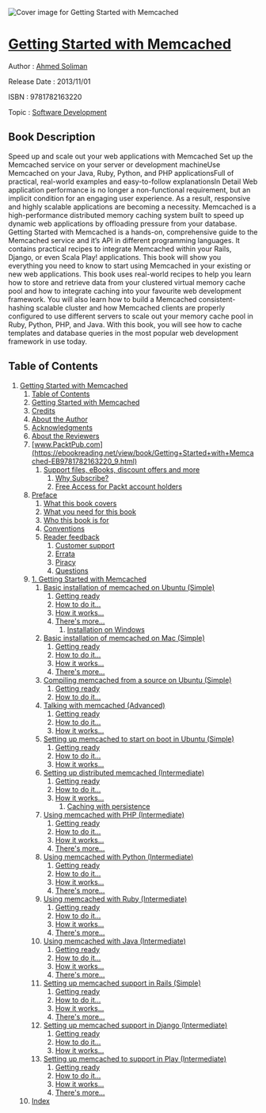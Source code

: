![Cover image for Getting Started with Memcached](https://imgdetail.ebookreading.net/cover/cover/software_development/EB9781782163220.jpg)

[Getting Started with Memcached](https://ebookreading.net/view/book/Getting+Started+with+Memcached-EB9781782163220_1.html "Getting Started with Memcached")
====================================================================================================================

Author : [Ahmed Soliman](https://ebookreading.net/search/author/Ahmed+Soliman)

Release Date : 2013/11/01

ISBN : 9781782163220

Topic : [Software Development](https://ebookreading.net/search/category/software-development)

Book Description
-----------------

Speed up and scale out your web applications with Memcached
Set up the Memcached service on your server or development machineUse Memcached on your Java, Ruby, Python, and PHP applicationsFull of practical, real-world examples and easy-to-follow explanationsIn Detail
Web application performance is no longer a non-functional requirement, but an implicit condition for an engaging user experience. As a result, responsive and highly scalable applications are becoming a necessity. Memcached is a high-performance distributed memory caching system built to speed up dynamic web applications by offloading pressure from your database.
Getting Started with Memcached is a hands-on, comprehensive guide to the Memcached service and it’s API in different programming languages. It contains practical recipes to integrate Memcached within your Rails, Django, or even Scala Play! applications.
This book will show you everything you need to know to start using Memcached in your existing or new web applications. This book uses real-world recipes to help you learn how to store and retrieve data from your clustered virtual memory cache pool and how to integrate caching into your favourite web development framework.
You will also learn how to build a Memcached consistent-hashing scalable cluster and how Memcached clients are properly configured to use different servers to scale out your memory cache pool in Ruby, Python, PHP, and Java. With this book, you will see how to cache templates and database queries in the most popular web development framework in use today.
              
Table of Contents
-----------------

1. [Getting Started with Memcached](https://ebookreading.net/view/book/Getting+Started+with+Memcached-EB9781782163220_3.html)
    1. [Table of Contents](https://ebookreading.net/view/book/Getting+Started+with+Memcached-EB9781782163220_2.html)
    1. [Getting Started with Memcached](https://ebookreading.net/view/book/Getting+Started+with+Memcached-EB9781782163220_4.html)
    1. [Credits](https://ebookreading.net/view/book/Getting+Started+with+Memcached-EB9781782163220_5.html)
    1. [About the Author](https://ebookreading.net/view/book/Getting+Started+with+Memcached-EB9781782163220_6.html)
    1. [Acknowledgments](https://ebookreading.net/view/book/Getting+Started+with+Memcached-EB9781782163220_7.html)
    1. [About the Reviewers](https://ebookreading.net/view/book/Getting+Started+with+Memcached-EB9781782163220_8.html)
    1. [www.PacktPub.com](https://ebookreading.net/view/book/Getting+Started+with+Memcached-EB9781782163220_9.html)
        1. [Support files, eBooks, discount offers and more](https://ebookreading.net/view/book/Getting+Started+with+Memcached-EB9781782163220_9.html#ch00lvl1sec01)
            1. [Why Subscribe?](https://ebookreading.net/view/book/Getting+Started+with+Memcached-EB9781782163220_9.html#ch00lvl2sec01)
            1. [Free Access for Packt account holders](https://ebookreading.net/view/book/Getting+Started+with+Memcached-EB9781782163220_9.html#ch00lvl2sec02)
    1. [Preface](https://ebookreading.net/view/book/Getting+Started+with+Memcached-EB9781782163220_10.html)
        1. [What this book covers](https://ebookreading.net/view/book/Getting+Started+with+Memcached-EB9781782163220_10.html#ch00lvl1sec02)
        1. [What you need for this book](https://ebookreading.net/view/book/Getting+Started+with+Memcached-EB9781782163220_11.html)
        1. [Who this book is for](https://ebookreading.net/view/book/Getting+Started+with+Memcached-EB9781782163220_12.html)
        1. [Conventions](https://ebookreading.net/view/book/Getting+Started+with+Memcached-EB9781782163220_13.html)
        1. [Reader feedback](https://ebookreading.net/view/book/Getting+Started+with+Memcached-EB9781782163220_14.html)
            1. [Customer support](https://ebookreading.net/view/book/Getting+Started+with+Memcached-EB9781782163220_14.html#ch00lvl2sec03)
            1. [Errata](https://ebookreading.net/view/book/Getting+Started+with+Memcached-EB9781782163220_14.html#ch00lvl2sec04)
            1. [Piracy](https://ebookreading.net/view/book/Getting+Started+with+Memcached-EB9781782163220_14.html#ch00lvl2sec05)
            1. [Questions](https://ebookreading.net/view/book/Getting+Started+with+Memcached-EB9781782163220_14.html#ch00lvl2sec06)
    1. [1. Getting Started with Memcached](https://ebookreading.net/view/book/Getting+Started+with+Memcached-EB9781782163220_15.html)
        1. [Basic installation of memcached on Ubuntu (Simple)](https://ebookreading.net/view/book/Getting+Started+with+Memcached-EB9781782163220_15.html#ch01lvl1sec07)
            1. [Getting ready](https://ebookreading.net/view/book/Getting+Started+with+Memcached-EB9781782163220_15.html#ch01lvl2sec07)
            1. [How to do it...](https://ebookreading.net/view/book/Getting+Started+with+Memcached-EB9781782163220_15.html#ch01lvl2sec08)
            1. [How it works...](https://ebookreading.net/view/book/Getting+Started+with+Memcached-EB9781782163220_15.html#ch01lvl2sec09)
            1. [There&#39;s more...](https://ebookreading.net/view/book/Getting+Started+with+Memcached-EB9781782163220_15.html#ch01lvl2sec10)
                1. [Installation on Windows](https://ebookreading.net/view/book/Getting+Started+with+Memcached-EB9781782163220_15.html#ch01lvl3sec01)
        1. [Basic installation of memcached on Mac (Simple)](https://ebookreading.net/view/book/Getting+Started+with+Memcached-EB9781782163220_16.html)
            1. [Getting ready](https://ebookreading.net/view/book/Getting+Started+with+Memcached-EB9781782163220_16.html#ch01lvl2sec11)
            1. [How to do it...](https://ebookreading.net/view/book/Getting+Started+with+Memcached-EB9781782163220_16.html#ch01lvl2sec12)
            1. [How it works...](https://ebookreading.net/view/book/Getting+Started+with+Memcached-EB9781782163220_16.html#ch01lvl2sec13)
            1. [There&#39;s more...](https://ebookreading.net/view/book/Getting+Started+with+Memcached-EB9781782163220_16.html#ch01lvl2sec14)
        1. [Compiling memcached from a source on Ubuntu (Simple)](https://ebookreading.net/view/book/Getting+Started+with+Memcached-EB9781782163220_17.html)
            1. [Getting ready](https://ebookreading.net/view/book/Getting+Started+with+Memcached-EB9781782163220_17.html#ch01lvl2sec15)
            1. [How to do it...](https://ebookreading.net/view/book/Getting+Started+with+Memcached-EB9781782163220_17.html#ch01lvl2sec16)
        1. [Talking with memcached (Advanced)](https://ebookreading.net/view/book/Getting+Started+with+Memcached-EB9781782163220_18.html)
            1. [Getting ready](https://ebookreading.net/view/book/Getting+Started+with+Memcached-EB9781782163220_18.html#ch01lvl2sec17)
            1. [How to do it...](https://ebookreading.net/view/book/Getting+Started+with+Memcached-EB9781782163220_18.html#ch01lvl2sec18)
            1. [How it works...](https://ebookreading.net/view/book/Getting+Started+with+Memcached-EB9781782163220_18.html#ch01lvl2sec19)
        1. [Setting up memcached to start on boot in Ubuntu (Simple)](https://ebookreading.net/view/book/Getting+Started+with+Memcached-EB9781782163220_19.html)
            1. [Getting ready](https://ebookreading.net/view/book/Getting+Started+with+Memcached-EB9781782163220_19.html#ch01lvl2sec20)
            1. [How to do it...](https://ebookreading.net/view/book/Getting+Started+with+Memcached-EB9781782163220_19.html#ch01lvl2sec21)
            1. [How it works...](https://ebookreading.net/view/book/Getting+Started+with+Memcached-EB9781782163220_19.html#ch01lvl2sec22)
        1. [Setting up distributed memcached (Intermediate)](https://ebookreading.net/view/book/Getting+Started+with+Memcached-EB9781782163220_20.html)
            1. [Getting ready](https://ebookreading.net/view/book/Getting+Started+with+Memcached-EB9781782163220_20.html#ch01lvl2sec23)
            1. [How to do it...](https://ebookreading.net/view/book/Getting+Started+with+Memcached-EB9781782163220_20.html#ch01lvl2sec24)
            1. [How it works...](https://ebookreading.net/view/book/Getting+Started+with+Memcached-EB9781782163220_20.html#ch01lvl2sec25)
                1. [Caching with persistence](https://ebookreading.net/view/book/Getting+Started+with+Memcached-EB9781782163220_20.html#ch01lvl3sec02)
        1. [Using memcached with PHP (Intermediate)](https://ebookreading.net/view/book/Getting+Started+with+Memcached-EB9781782163220_21.html)
            1. [Getting ready](https://ebookreading.net/view/book/Getting+Started+with+Memcached-EB9781782163220_21.html#ch01lvl2sec26)
            1. [How to do it...](https://ebookreading.net/view/book/Getting+Started+with+Memcached-EB9781782163220_21.html#ch01lvl2sec27)
            1. [How it works...](https://ebookreading.net/view/book/Getting+Started+with+Memcached-EB9781782163220_21.html#ch01lvl2sec28)
            1. [There&#39;s more...](https://ebookreading.net/view/book/Getting+Started+with+Memcached-EB9781782163220_21.html#ch01lvl2sec29)
        1. [Using memcached with Python (Intermediate)](https://ebookreading.net/view/book/Getting+Started+with+Memcached-EB9781782163220_22.html)
            1. [Getting ready](https://ebookreading.net/view/book/Getting+Started+with+Memcached-EB9781782163220_22.html#ch01lvl2sec30)
            1. [How to do it...](https://ebookreading.net/view/book/Getting+Started+with+Memcached-EB9781782163220_22.html#ch01lvl2sec31)
            1. [How it works...](https://ebookreading.net/view/book/Getting+Started+with+Memcached-EB9781782163220_22.html#ch01lvl2sec32)
            1. [There&#39;s more...](https://ebookreading.net/view/book/Getting+Started+with+Memcached-EB9781782163220_22.html#ch01lvl2sec33)
        1. [Using memcached with Ruby (Intermediate)](https://ebookreading.net/view/book/Getting+Started+with+Memcached-EB9781782163220_23.html)
            1. [Getting ready](https://ebookreading.net/view/book/Getting+Started+with+Memcached-EB9781782163220_23.html#ch01lvl2sec34)
            1. [How to do it...](https://ebookreading.net/view/book/Getting+Started+with+Memcached-EB9781782163220_23.html#ch01lvl2sec35)
            1. [How it works...](https://ebookreading.net/view/book/Getting+Started+with+Memcached-EB9781782163220_23.html#ch01lvl2sec36)
            1. [There&#39;s more...](https://ebookreading.net/view/book/Getting+Started+with+Memcached-EB9781782163220_23.html#ch01lvl2sec37)
        1. [Using memcached with Java (Intermediate)](https://ebookreading.net/view/book/Getting+Started+with+Memcached-EB9781782163220_24.html)
            1. [Getting ready](https://ebookreading.net/view/book/Getting+Started+with+Memcached-EB9781782163220_24.html#ch01lvl2sec38)
            1. [How to do it...](https://ebookreading.net/view/book/Getting+Started+with+Memcached-EB9781782163220_24.html#ch01lvl2sec39)
            1. [How it works...](https://ebookreading.net/view/book/Getting+Started+with+Memcached-EB9781782163220_24.html#ch01lvl2sec40)
            1. [There&#39;s more...](https://ebookreading.net/view/book/Getting+Started+with+Memcached-EB9781782163220_24.html#ch01lvl2sec41)
        1. [Setting up memcached support in Rails (Simple)](https://ebookreading.net/view/book/Getting+Started+with+Memcached-EB9781782163220_25.html)
            1. [Getting ready](https://ebookreading.net/view/book/Getting+Started+with+Memcached-EB9781782163220_25.html#ch01lvl2sec42)
            1. [How to do it...](https://ebookreading.net/view/book/Getting+Started+with+Memcached-EB9781782163220_25.html#ch01lvl2sec43)
            1. [How it works...](https://ebookreading.net/view/book/Getting+Started+with+Memcached-EB9781782163220_25.html#ch01lvl2sec44)
            1. [There&#39;s more...](https://ebookreading.net/view/book/Getting+Started+with+Memcached-EB9781782163220_25.html#ch01lvl2sec45)
        1. [Setting up memcached support in Django (Intermediate)](https://ebookreading.net/view/book/Getting+Started+with+Memcached-EB9781782163220_26.html)
            1. [Getting ready](https://ebookreading.net/view/book/Getting+Started+with+Memcached-EB9781782163220_26.html#ch01lvl2sec46)
            1. [How to do it...](https://ebookreading.net/view/book/Getting+Started+with+Memcached-EB9781782163220_26.html#ch01lvl2sec47)
            1. [How it works...](https://ebookreading.net/view/book/Getting+Started+with+Memcached-EB9781782163220_26.html#ch01lvl2sec48)
        1. [Setting up memcached to support in Play (Intermediate)](https://ebookreading.net/view/book/Getting+Started+with+Memcached-EB9781782163220_27.html)
            1. [Getting ready](https://ebookreading.net/view/book/Getting+Started+with+Memcached-EB9781782163220_27.html#ch01lvl2sec49)
            1. [How to do it...](https://ebookreading.net/view/book/Getting+Started+with+Memcached-EB9781782163220_27.html#ch01lvl2sec50)
            1. [How it works...](https://ebookreading.net/view/book/Getting+Started+with+Memcached-EB9781782163220_27.html#ch01lvl2sec51)
            1. [There&#39;s more...](https://ebookreading.net/view/book/Getting+Started+with+Memcached-EB9781782163220_27.html#ch01lvl2sec52)
    1. [Index](https://ebookreading.net/view/book/Getting+Started+with+Memcached-EB9781782163220_28.html)
